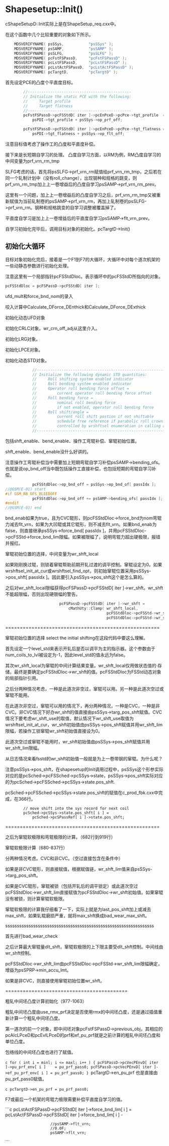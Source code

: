 # Shapesetup::Init()

cShapeSetupD::Init实际上是在ShapeSetup_req.cxx中。

在这个函数中几个比较重要的对象如下所示。

```c
    MDSVERIFYNAME( psSSys,           "psSSys" );
    MDSVERIFYNAME( psSAMP,           "psSAMP" );
    MDSVERIFYNAME( psSLFG,           "psSLFG" );
    MDSVERIFYNAME( pcFstFSPassD,     "pcFstFSPassD" );
    MDSVERIFYNAME( pcLstFSPassD,     "pcLstFSPassD" );
    MDSVERIFYNAME( pcLstActFSPassD,  "pcLstActFSPassD" );
    MDSVERIFYNAME( pcTargtD,         "pcTargtD" );
```



首先设定PCE的凸度个平直度目标。

```c
        //----------------------------------------------
        // Initialize the static PCE with the following:
        //     Target profile
        //     Target flatness
        //----------------------------------------------
        pcFstFSPassD->pcFSStdD[ iter ]->pcEnPceD->pcPce->tgt_profile  =
            psPDI->tgt_profile + psSSys->op_prf_off;

        pcFstFSPassD->pcFSStdD[ iter ]->pcEnPceD->pcPce->tgt_flatness =
            psPDI->tgt_flatness + psSSys->op_flt_off;
```

注意目标值考虑了操作工的凸度和平直度补偿。



接下来是长短期自学习的处理。
凸度自学习方面，以RM为例，RM凸度自学习的中间变量为prf_vrn_rm_tmp

SLFG考虑的话，首先将psSLFG->prf_vrn_rm赋值给prf_vrn_rm_tmp，之后若在同一个轧制计划中（没有roll_change），出现钢种和规格的跳变，则prf_vrn_rm_tmp加上上一卷增益后的凸度自学习psSAMP->prf_vrn_rm_prev。

这里有一个问题，加上上一卷增益后的凸度自学习之后，prf_vrn_rm_tmp又被重新赋值为当前轧制卷的psSAMP->prf_vrn_rm，再加上轧制卷的psSLFG->prf_vrn_rm。钢种和规格跳变的自学习调整被覆盖掉了。

平直度自学习是加上上一卷增益后的平直度自学习psSAMP->flt_vrn_prev。



自学习初始化完毕后，调用目标对象的初始化。pcTargtD->Init()



## 初始化大循环

目标对象初始化完后，接着是一个F1到F7的大循环，大循环中对每个道次机架的一些动静态参数进行初始化处理。

注意这里有一个局部指针pcFSStdDloc。表示循环中的pcFSStdD所指向的对象。

```c
pcFSStdDloc = pcFSPassD->pcFSStdD[ iter ];
```



ufd_mult和force_bnd_nom的录入



咬入计算中Calculate_DForce_DEnthick和Calculate_DForce_DExthick



初始化动态UFD对象



初始化CRLC对象。wr_crn_off_adj从这里介入。



初始化LRG对象。



初始化LPCE对象。



初始化动态STD对象。

```c
            //-----------------------------------------------------------------
            // Initialize the following dynamic STD quantities:
            //     Roll shifting system enabled indicator
            //     Roll bending system enabled indicator
            //     Operator roll bending force offset =
            //         current operator roll bending force offset
            //     Roll bending force =
            //         nominal roll bending force
            //         if not enabled, operator roll bending force
            //     Roll shift/angle =
            //         current roll shift postion if not shiftable
            //         schedule free reference if parabolic roll crown
            //         controlled by wrshftsel enumeration in calling argument
            //-----------------------------------------------------------------
```

包括shft_enable、bend_enable、操作工弯辊补偿、窜辊初始位置。

shft_enable、bend_enable没什么好讲的。

注意操作工弯辊补偿当中需要加上短期弯辊自学习补偿psSAMP->bending_ofs。也就是说op_bnd_off当中既包括操作工直接补偿，也包括短期的弯辊自学习补偿。

```c
            pcFSStdDloc->op_bnd_off = psSSys->op_bnd_of[ passIdx ];
//@GSM(E-01) start
#if GSM_RB_OFS_BLEEDOFF
            pcFSStdDloc->op_bnd_off += psSAMP->bending_ofs[ passIdx ];
#endif
//@GSM(E-01) end
```



bnd_enab如果为true，且为CVC辊形，则pcFSStdDloc->force_bnd为nom弯辊力减去flt_vrn，如果为大凹辊或其它辊形，则不减去flt_vrn。如果bnd_enab为false，则直接继承psSSys->force_bnd[ passIdx ]，并用pcFSStdDloc->pcFSStd->force_bnd_lim限幅。如果被限幅了，说明弯辊力超出硬极限，报错并报红。



窜辊初始位置的选择，中间变量为wr_shft_local

如果刚刚换过辊，则锁着窜辊帮助前期开轧过渡的调平控制。窜辊设定为0。如果wrshftsel_init_at_cur或wrshftsel_find_opt，则初始窜辊位置采用psSSys->pos_shft[ passIdx ]。因此要引入psSSys->pos_shft这个是怎么算的。

之后对wr_shft_local限幅获得pcFSPassD->pcFSStdD[ iter ]->wr_shft。wr_shft不能超限幅，否则出现硬限幅的警告。

```c
                        pcFSPassD->pcFSStdD[ iter ]->wr_shft = 
                            cMathUty::Clamp( wr_shft_local,
                                             pcFSStdDloc->pcFSStd->wr_shft_lim[ minl ],
                                             pcFSStdDloc->pcFSStd->wr_shft_lim[ maxl ] );
```

=====================================================

窜辊初始位置的选择  select the initial shifting在这段代码中要这么理解。

首先设定一个level_std来表示开轧后是否以调平为主的指示器。这个参数由于num_coils_to_lvl被设定为-1，因此level_std的值永远为false。

其次wr_shft_local为窜辊的中间计算结果变量。wr_shft_local仅用做状态值的·存储，最终是要确定pcFSStdDloc->wr_shft的值。pcFSStdDloc为FSStd动态对象的局部指针引用。

之后分两种情况考虑，一种是此道次非空过，窜辊可以用。另一种是此道次空过或窜辊不能用。

在此道次非空过，窜辊可以用的情况下，再分两种情况，一种是CVC，一种是非CVC。非CVC情况下好办wr_shft的值直接由psSSys->targ_pos_shft赋值。CVC情况下要考虑wr_shft_use的取值，默认情况下wr_shft_use取值为wrshftsel_init_at_cur，wr_shft初始值由psSSys->pos_shft赋值并用wr_shft_lim限幅，若操作工锁窜辊wr_shft初始值直接设为0。

此道次空过或窜辊不能用时，wr_shft初始值由psSSys->pos_shft赋值并用wr_shft_lim限幅。

从日志情况来看fsstd的wr_shft初始值一般就是为上一卷带钢的窜辊。为什么呢？

注意psSSys->pos_shft，在shapesetup的Init调用过程中，psSSys这个形参实际对应的是pcSched->pcFSSched->pcSSys->state，psSSys->pos_shft实际对应的为pcSched->pcFSSched->pcSSys->state.pos_shft.

pcSched->pcFSSched->pcSSys->state.pos_shft的赋值在c_prod_fbk.cxx中完成，在366行。

```
        // move shift into the sys record for next coil
        pcSched->pcSSys->state.pos_shft[ i ] =
            pcSched->pcSPassRef[ i ]->state.pos_shft;
```



=====================================================

之后为窜辊软极限和弯辊极限的计算。（682行到919行）

窜辊软极限计算（680-837行）

分两种情况考虑。CVC和非CVC。（空过直接包含在条件中）

如果是非CVC辊形，则直接赋值，根据赋值链，wr_shft_lim值来自psSSys->targ_pos_shft。

如果是CVC辊形，窜辊被锁（包括开轧后的调平锁定）或此道次空过pcFSStdDloc->wr_shft_lim直接赋值为pcFSStdDloc->wr_shft初始值。如果窜辊没有被锁，则计算窜辊软极限。

窜辊软极限的计算我仔细看了一下，实际上就是为last_pos_shft加上或减去max_shft，如果轧辊磨损严重，就将max_shft换成bad_wear_max_shft。

ssssssssssssssssssssssssssssssssssssssssssssssssssssssssssssssss

首先进行bad_wear_check

之后计算最大窜辊量dlt_shft，窜辊软极限的上下限主要受dlt_shft控制。中间线由wr_shft控制。

pcFSStdDloc->wr_shft_lim由pcFSStdDloc->pcFSStd->wr_shft_lim限幅确定，增益为psSPRP->min_accu_lmt。

如果是非CVC，则直接使用窜辊初始位置wr_shft。

==========================================

粗轧中间坯凸度计算初始化（977-1063）

粗轧中间坯凸度由use_rmx_prf决定是否使用rmx的中间坯凸度，还是通过插值重新计算一个粗轧中间坯凸度。

第一道次的前一个对象，即中间坯对象pcFstFSPassD->previous_obj，其相应的pcAlcLPceD和pcEvlLPceD的prf和ef_pu_prf就是之前计算的粗轧中间坯凸度和单位凸度。



包络线的中间坯凸度也进行了赋值。

​```c
        for ( int i = minl; i <= maxl; i++ )
        {
            pcFSPassD->pcVecPEnvD[ iter ]->pu_prf_env[ i ]    =
                pu_prf_pass0;
            pcFSPassD->pcVecPEnvD[ iter ]->ef_pu_prf_env[ i ] =
                pu_prf_pass0;
        }
​```
pcTargtD->en_pu_prf 也是直接由 pu_prf_pass0赋值。

​```c
pcTargtD->en_pu_prf = pu_prf_pass0;
​```



F7或最后一个机架的弯辊力极限需要补偿平直度自学习的值。

​```c
					pcLstActFSPassD->pcFSStdD[ iter ]->force_bnd_lim[ i ] =
						pcLstActFSPassD->pcFSStdD[ iter ]->force_bnd_lim[ i ] -
	
						//psSAMP->flt_vrn;
						//0.0F;
						psSAMP->flt_vrn;
​```


~~~~~~~~~~~~~~~~~~~~~~~~~~~~~~~~~~~~~~~~~~~~~~~~~~~~~~~~

~~~~~~~~~~~~~~~~~~~~~~~~~~~~~~~~~~~~~~~~~~~~~~~~~~~~~~~~